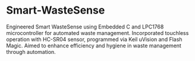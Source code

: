 # Smart-WasteSense
Engineered Smart WasteSense using Embedded C and LPC1768 microcontroller for automated waste management. Incorporated touchless operation with HC-SR04 sensor, programmed via Keil uVision and Flash Magic. Aimed to enhance efficiency and hygiene in waste management through automation.

